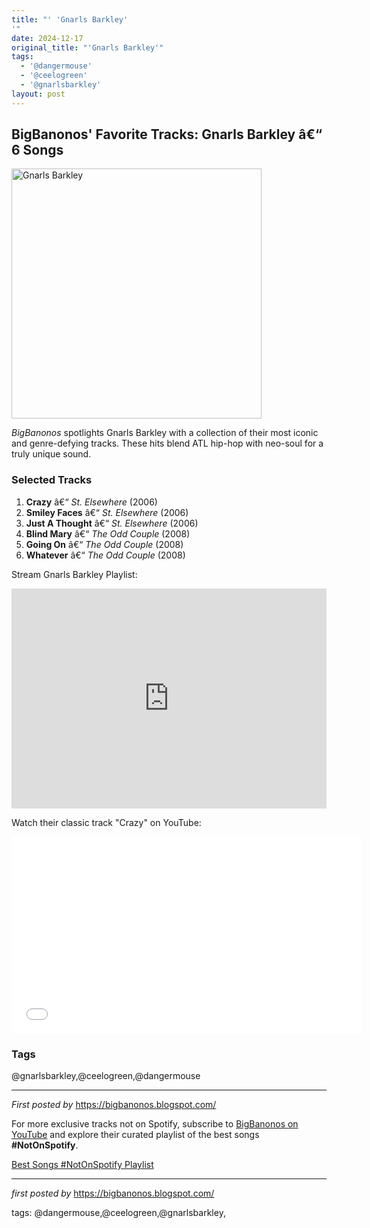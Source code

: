 ```yaml
---
title: "' 'Gnarls Barkley'
'"
date: 2024-12-17
original_title: "'Gnarls Barkley'"
tags:
  - '@dangermouse'
  - '@ceelogreen'
  - '@gnarlsbarkley'
layout: post
---
```

<h2>BigBanonos' Favorite Tracks: Gnarls Barkley â€“ 6 Songs</h2> <div > <a href="https://ew.com/thmb/p4kKqSvYENYwkkKTYPmgZ-bSr1M=/1500x0/filters:no_upscale():max_bytes(150000):strip_icc()/124322__gnarls_l-66f675b00c454f97a5b413395f9397a9.jpg"> <img src="https://ew.com/thmb/p4kKqSvYENYwkkKTYPmgZ-bSr1M=/1500x0/filters:no_upscale():max_bytes(150000):strip_icc()/124322__gnarls_l-66f675b00c454f97a5b413395f9397a9.jpg" alt="Gnarls Barkley" width="400" /> </a>
</div> <p><em>BigBanonos</em> spotlights Gnarls Barkley with a collection of their most iconic and genre-defying tracks. These hits blend ATL hip-hop with neo-soul for a truly unique sound.</p> <h3>Selected Tracks</h3>
<ol> <li><strong>Crazy</strong> â€“ <em>St. Elsewhere</em> (2006)</li> <li><strong>Smiley Faces</strong> â€“ <em>St. Elsewhere</em> (2006)</li> <li><strong>Just A Thought</strong> â€“ <em>St. Elsewhere</em> (2006)</li> <li><strong>Blind Mary</strong> â€“ <em>The Odd Couple</em> (2008)</li> <li><strong>Going On</strong> â€“ <em>The Odd Couple</em> (2008)</li> <li><strong>Whatever</strong> â€“ <em>The Odd Couple</em> (2008)</li>
</ol> <p>Stream Gnarls Barkley Playlist:</p>
<iframe src="https://open.spotify.com/embed/playlist/2XItwLahhC8FUnwzw0kpj1?utm_source=generator" width="100%" height="352" frameBorder="0" allowfullscreen="" allow="autoplay; clipboard-write; encrypted-media; fullscreen; picture-in-picture" loading="lazy"></iframe> <p>Watch their classic track "Crazy" on YouTube:</p>
<iframe allowfullscreen="" frameborder="0" height="315" src="//www.youtube.com/embed/iJy8VgB83OQ?list=PLtuNtuTatqI3OW_0EzBXRrGI_BCpydOcB" width="560"></iframe> <h3>Tags</h3>
<p>@gnarlsbarkley,@ceelogreen,@dangermouse</p> <hr />
<p><em>First posted by</em> <a href="https://bigbanonos.blogspot.com/" rel="noopener" target="_new">https://bigbanonos.blogspot.com/</a></p>


<!--Subscribe and Playlist Links-->
<div>
    <p>For more exclusive tracks not on Spotify, subscribe to <a href="https://www.youtube.com/@BigBanonos" target="_blank">BigBanonos on YouTube</a> and explore their curated playlist of the best songs <strong>#NotOnSpotify</strong>.</p>
    <p><a href="https://www.youtube.com/playlist?list=PLtuNtuTatqI0kFahUCbtbfenC_ET5O_tr" target="_blank">Best Songs #NotOnSpotify Playlist<br /></a></p></div>

<hr />

<p><em>first posted by</em> <a href="https://bigbanonos.blogspot.com/" rel="noopener" target="_new">https://bigbanonos.blogspot.com/</a></p>

<p>tags: @dangermouse,@ceelogreen,@gnarlsbarkley,</p>
